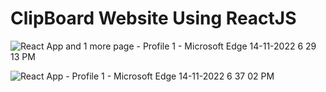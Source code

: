 # ClipBoard Website Using ReactJS




![React App and 1 more page - Profile 1 - Microsoft​ Edge 14-11-2022 6 29 13 PM](https://user-images.githubusercontent.com/95397948/201667579-9661f0a6-6ee5-4146-9327-3bbac2ce6dd2.png)







![React App - Profile 1 - Microsoft​ Edge 14-11-2022 6 37 02 PM](https://user-images.githubusercontent.com/95397948/201667957-d77eb2b1-e24a-4ea6-acfc-c295d5d42270.png)
